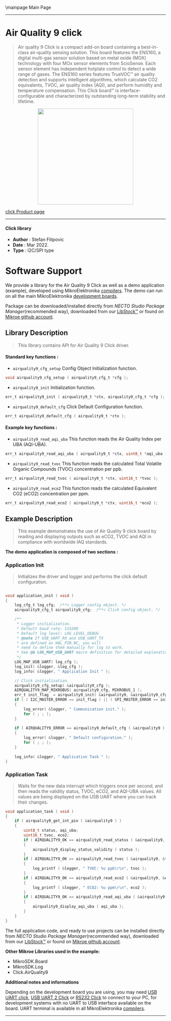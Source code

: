 \mainpage Main Page

---
# Air Quality 9 click

> Air quality 9 Click is a compact add-on board containing a best-in-class air-quality sensing solution. This board features the ENS160, a digital multi-gas sensor solution based on metal oxide (MOX) technology with four MOx sensor elements from ScioSense. Each sensor element has independent hotplate control to detect a wide range of gases. The ENS160 series features TrueVOC™ air quality detection and supports intelligent algorithms, which calculate CO2 equivalents, TVOC, air quality index (AQI), and perform humidity and temperature compensation. This Click board™ is interface-configurable and characterized by outstanding long-term stability and lifetime.

<p align="center">
  <img src="https://download.mikroe.com/images/click_for_ide/airquality9_click.png" height=300px>
</p>

[click Product page](https://www.mikroe.com/air-quality-9-click)

---


#### Click library

- **Author**        : Stefan Filipovic
- **Date**          : Mar 2022.
- **Type**          : I2C/SPI type


# Software Support

We provide a library for the Air Quality 9 Click
as well as a demo application (example), developed using MikroElektronika
[compilers](https://www.mikroe.com/necto-studio).
The demo can run on all the main MikroElektronika [development boards](https://www.mikroe.com/development-boards).

Package can be downloaded/installed directly from *NECTO Studio Package Manager*(recommended way), downloaded from our [LibStock&trade;](https://libstock.mikroe.com) or found on [Mikroe github account](https://github.com/MikroElektronika/mikrosdk_click_v2/tree/master/clicks).

## Library Description

> This library contains API for Air Quality 9 Click driver.

#### Standard key functions :

- `airquality9_cfg_setup` Config Object Initialization function.
```c
void airquality9_cfg_setup ( airquality9_cfg_t *cfg );
```

- `airquality9_init` Initialization function.
```c
err_t airquality9_init ( airquality9_t *ctx, airquality9_cfg_t *cfg );
```

- `airquality9_default_cfg` Click Default Configuration function.
```c
err_t airquality9_default_cfg ( airquality9_t *ctx );
```

#### Example key functions :

- `airquality9_read_aqi_uba` This function reads the Air Quality Index per UBA (AQI-UBA).
```c
err_t airquality9_read_aqi_uba ( airquality9_t *ctx, uint8_t *aqi_uba );
```

- `airquality9_read_tvoc` This function reads the calculated Total Volatile Organic Compounds (TVOC) concentration per ppb.
```c
err_t airquality9_read_tvoc ( airquality9_t *ctx, uint16_t *tvoc );
```

- `airquality9_read_eco2` This function reads the calculated Equivalent CO2 (eCO2) concentration per ppm.
```c
err_t airquality9_read_eco2 ( airquality9_t *ctx, uint16_t *eco2 );
```

## Example Description

> This example demonstrates the use of Air Quality 9 click board by reading and displaying outputs such as eCO2, TVOC and AQI in compliance with worldwide IAQ standards.

**The demo application is composed of two sections :**

### Application Init

> Initializes the driver and logger and performs the click default configuration.

```c

void application_init ( void )
{
    log_cfg_t log_cfg;  /**< Logger config object. */
    airquality9_cfg_t airquality9_cfg;  /**< Click config object. */

    /** 
     * Logger initialization.
     * Default baud rate: 115200
     * Default log level: LOG_LEVEL_DEBUG
     * @note If USB_UART_RX and USB_UART_TX 
     * are defined as HAL_PIN_NC, you will 
     * need to define them manually for log to work. 
     * See @b LOG_MAP_USB_UART macro definition for detailed explanation.
     */
    LOG_MAP_USB_UART( log_cfg );
    log_init( &logger, &log_cfg );
    log_info( &logger, " Application Init " );

    // Click initialization.
    airquality9_cfg_setup( &airquality9_cfg );
    AIRQUALITY9_MAP_MIKROBUS( airquality9_cfg, MIKROBUS_1 );
    err_t init_flag  = airquality9_init( &airquality9, &airquality9_cfg );
    if ( ( I2C_MASTER_ERROR == init_flag ) || ( SPI_MASTER_ERROR == init_flag ) )
    {
        log_error( &logger, " Communication init." );
        for ( ; ; );
    }
    
    if ( AIRQUALITY9_ERROR == airquality9_default_cfg ( &airquality9 ) )
    {
        log_error( &logger, " Default configuration." );
        for ( ; ; );
    }
    
    log_info( &logger, " Application Task " );
}

```

### Application Task

> Waits for the new data interrupt which triggers once per second, 
and then reads the validity status, TVOC, eCO2, and AQI-UBA values. 
All values are being displayed on the USB UART where you can track their changes.

```c
void application_task ( void )
{
    if ( airquality9_get_int_pin ( &airquality9 ) )
    {
        uint8_t status, aqi_uba;
        uint16_t tvoc, eco2;
        if ( AIRQUALITY9_OK == airquality9_read_status ( &airquality9, &status ) )
        {
            airquality9_display_status_validity ( status );
        }
        if ( AIRQUALITY9_OK == airquality9_read_tvoc ( &airquality9, &tvoc ) )
        {
            log_printf ( &logger, " TVOC: %u ppb\r\n", tvoc );
        }
        if ( AIRQUALITY9_OK == airquality9_read_eco2 ( &airquality9, &eco2 ) )
        {
            log_printf ( &logger, " ECO2: %u ppm\r\n", eco2 );
        }
        if ( AIRQUALITY9_OK == airquality9_read_aqi_uba ( &airquality9, &aqi_uba ) )
        {
            airquality9_display_aqi_uba ( aqi_uba );
        }
    }
}
```

The full application code, and ready to use projects can be installed directly from *NECTO Studio Package Manager*(recommended way), downloaded from our [LibStock&trade;](https://libstock.mikroe.com) or found on [Mikroe github account](https://github.com/MikroElektronika/mikrosdk_click_v2/tree/master/clicks).

**Other Mikroe Libraries used in the example:**

- MikroSDK.Board
- MikroSDK.Log
- Click.AirQuality9

**Additional notes and informations**

Depending on the development board you are using, you may need
[USB UART click](https://www.mikroe.com/usb-uart-click),
[USB UART 2 Click](https://www.mikroe.com/usb-uart-2-click) or
[RS232 Click](https://www.mikroe.com/rs232-click) to connect to your PC, for
development systems with no UART to USB interface available on the board. UART
terminal is available in all MikroElektronika
[compilers](https://shop.mikroe.com/compilers).

---

